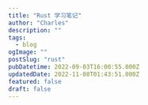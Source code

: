 ```yaml
---
title: "Rust 学习笔记"
author: "Charles"
description: ""
tags:
  - blog
ogImage: ""
postSlug: "rust"
pubDatetime: 2022-09-03T16:00:55.000Z
updatedDate: 2022-11-08T01:43:51.000Z
featured: false
draft: false
---
```

